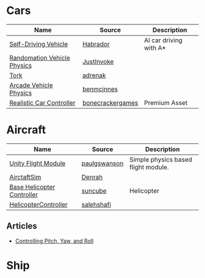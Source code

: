 
# Cars
| Name | Source | Description  |
| --- | --- | --- | 
|[Self-Driving Vehicle](https://github.com/Habrador/Self-driving-vehicle)|[Habrador](https://github.com/Habrador)| AI car driving with A*
|[Randomation Vehicle Physics](https://github.com/JustInvoke/Randomation-Vehicle-Physics)|[JustInvoke](https://github.com/JustInvoke)|
|[Tork](https://github.com/adrenak/Tork)|[adrenak](https://github.com/adrenak)|
|[Arcade Vehicle Physics](https://github.com/benmcinnes/ArcadeVehiclePhysics)|[benmcinnes](https://github.com/benmcinnes)|
|[Realistic Car Controller](https://assetstore.unity.com/packages/tools/physics/realistic-car-controller-16296)|[bonecrackergames](http://www.bonecrackergames.com/realistic-car-controller/)| Premium Asset

# Aircraft
| Name | Source | Description  |
| --- | --- | --- | 
|[Unity Flight Module](https://github.com/paulgswanson/UnityFlightModule)|[paulgswanson](https://github.com/paulgswanson)| Simple physics based flight module.
|[AirctaftSim](https://github.com/Denrah/AirctaftSim)|[Denrah](https://github.com/Denrah)|
|[Base Helicopter Controller](https://github.com/suncube/Base-Helicopter-Controller)|[suncube](https://github.com/suncube)| Helicopter
|[HelicopterController](https://github.com/salehshafi/Helicopter-FPS-Shooter/blob/master/GunshipMissionTask/Assets/Scripts/HelicopterController.cs)|[salehshafi](https://github.com/salehshafi)
## Articles
* [Controlling Pitch, Yaw, and Roll](https://www.gamedev.net/forums/topic/668911-controlling-pitch-yaw-and-roll-of-an-airplane/)
# Ship
